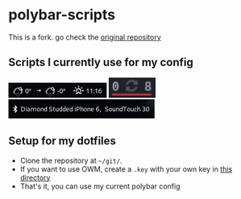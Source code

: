 # polybar-scripts

This is a fork. go check the [original repository](https://github.com/polybar/polybar-scripts)

## Scripts I currently use for my config
[![openweathermap-fullfeatured](polybar-scripts/openweathermap-fullfeatured/screenshots/1.png)](polybar-scripts/openweathermap-fullfeatured/)
[![updates-pacman-aurhelper](polybar-scripts/updates-pacman-aurhelper/screenshots/1.png)](polybar-scripts/updates-pacman-aurhelper/)
[![system-bluetooth-bluetoothctl](polybar-scripts/system-bluetooth-bluetoothctl/screenshots/1.png)](polybar-scripts/system-bluetooth-bluetoothctl/)


##  Setup for my dotfiles

* Clone the repository at `~/git/`.
* If you want to use OWM, create a `.key` with your own key in [this directory](polybar-scripts/openweathermap-fullfeatured/)
* That's it, you can use my current polybar config
